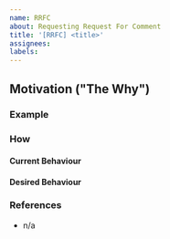 ```yaml
---
name: RRFC
about: Requesting Request For Comment
title: '[RRFC] <title>'
assignees:
labels:
---
```


<!--
# Before Opening Please...
- [ ] Search for an existing/duplicate RRFC which might be relevant to your RRFC
-->
## Motivation ("The Why")
<!-- Examples
Let us know why or how you thought of this idea.
-->

### Example
<!-- Examples
An example of what your idea might or could do for you and others.
-->

### How
#### Current Behaviour
<!-- Examples
What is currently happening, which doesn't take care of your situation/context?
-->

#### Desired Behaviour
<!-- Examples
How would you like things to generally work to cover your situation/context?
-->

### References
<!-- Examples
* Related/Reference to #0
* Depends on #0
* Blocked by #0
-->
* n/a

